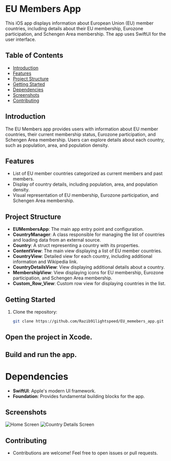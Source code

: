 # EU Members App

This iOS app displays information about European Union (EU) member countries, including details about their EU membership, Eurozone participation, and Schengen Area membership. The app uses SwiftUI for the user interface.

## Table of Contents

- [Introduction](#introduction)
- [Features](#features)
- [Project Structure](#project-structure)
- [Getting Started](#getting-started)
- [Dependencies](#dependencies)
- [Screenshots](#screenshots)
- [Contributing](#contributing)


## Introduction

The EU Members app provides users with information about EU member countries, their current membership status, Eurozone participation, and Schengen Area membership. Users can explore details about each country, such as population, area, and population density.

## Features

- List of EU member countries categorized as current members and past members.
- Display of country details, including population, area, and population density.
- Visual representation of EU membership, Eurozone participation, and Schengen Area membership.

## Project Structure

- **EUMembersApp**: The main app entry point and configuration.
- **CountryManager**: A class responsible for managing the list of countries and loading data from an external source.
- **Country**: A struct representing a country with its properties.
- **ContentView**: The main view displaying a list of EU member countries.
- **CountryView**: Detailed view for each country, including additional information and Wikipedia link.
- **CountryDetailsView**: View displaying additional details about a country.
- **MembershipView**: View displaying icons for EU membership, Eurozone participation, and Schengen Area membership.
- **Custom_Row_View**: Custom row view for displaying countries in the list.

## Getting Started

1. Clone the repository:

   ```bash
   git clone https://github.com/Razib91lightspeed/EU_memebers_app.git

## Open the project in Xcode.

## Build and run the app.

# Dependencies
- **SwiftUI**: Apple's modern UI framework.
- **Foundation**: Provides fundamental building blocks for the app.
## Screenshots

![Home Screen](./ScreenShot/homepage.png)
![Country Details Screen](./ScreenShot/detailsView.png)

## Contributing
- Contributions are welcome! Feel free to open issues or pull requests.
